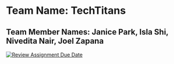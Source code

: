 # Team Name: TechTitans
## Team Member Names: Janice Park, Isla Shi, Nivedita Nair, Joel Zapana


[![Review Assignment Due Date](https://classroom.github.com/assets/deadline-readme-button-22041afd0340ce965d47ae6ef1cefeee28c7c493a6346c4f15d667ab976d596c.svg)](https://classroom.github.com/a/lJAxgDL-)

